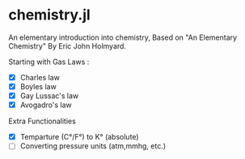 # chemistry.jl
An elementary introduction into chemistry,
Based on "An Elementary Chemistry" By Eric John Holmyard.

Starting with Gas Laws : 

- [x] Charles law 
- [x] Boyles law
- [x] Gay Lussac's law
- [x] Avogadro's law

Extra Functionalities

- [x] Temparture (C°/F°) to K° (absolute)
- [ ] Converting pressure units (atm,mmhg, etc.)